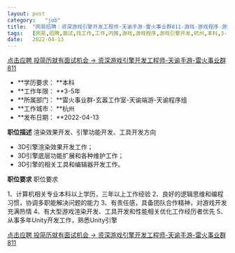 ```yaml
---
layout:	post
category:	"job"
title:	"网易招聘：资深游戏引擎开发工程师-天谕手游-雷火事业群811-游戏-游戏程序-游戏引擎开发-杭州本科3-5年"
tags:	[网易,招聘,面试,找工作,工作,内推,游戏,游戏程序,游戏引擎开发,杭州,本科,3-5年]
date:	2022-04-13
---
```


[点击应聘 投简历就有面试机会 -> 资深游戏引擎开发工程师-天谕手游-雷火事业群811](http://mobile.bole.netease.com/bole/boleDetail?id=29620&employeeId=346f03c3cda5f04c&key=all)



- **学历要求： **本科
- **工作年限： **3-5年
- **所属部门： **雷火事业群-玄嚣工作室-天谕端游-天谕程序组
- **工作城市： **杭州
- **发布日期： **2022-04-13



**职位描述**
渲染效果开发、引擎功能开发、工具开发方向

- 3D引擎渲染效果开发工作； 
- 3D引擎底层功能扩展和各种维护工作； 
- 3D引擎的相关工具和编辑器开发工作。




**职位要求**
 职位要求

1、计算机相关专业本科以上学历，三年以上工作经验
2、良好的逻辑思维和编程习惯，协调多职能解决问题的能力
3、有责任感，具备团队合作精神，对游戏开发充满热情
4、有大型游戏渲染开发、工具开发和性能相关优化工作经历者优先
5、从事多年Unity开发工作，熟悉Unity引擎



[点击应聘 投简历就有面试机会 -> 资深游戏引擎开发工程师-天谕手游-雷火事业群811](http://mobile.bole.netease.com/bole/boleDetail?id=29620&employeeId=346f03c3cda5f04c&key=all)